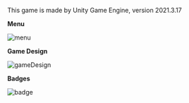 This game is made by Unity Game Engine, version 2021.3.17

<b>Menu</b>

![menu](https://github.com/AtaKaleli/SushiHunter/assets/158140699/b9fc1771-f2d9-40d4-8b43-facaa731f557)



<b>Game Design</b>

![gameDesign](https://github.com/AtaKaleli/SushiHunter/assets/158140699/27f00b7b-dc2e-45d3-baed-75eb8f0b63cd)



<b>Badges</b>

![badge](https://github.com/AtaKaleli/SushiHunter/assets/158140699/258a05bc-565a-491a-ae3f-d1adfa3b0555)
